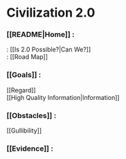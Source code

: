 # Civilization 2.0

### [[README|Home]]  	:
: [[Is 2.0 Possible?|Can We?]]  
: [[Road Map]]  
### [[Goals]]  :
  [[Regard]]  
  [[High Quality Information|Information]]  
### [[Obstacles]]  :
  [[Gullibility]]  
### [[Evidence]]  :
